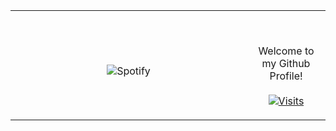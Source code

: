 <table width="100%"> 
  <tr>
  <td width="75%" align="center">
      
&nbsp; <br> ![Spotify](https://novatorem-two-ruby.vercel.app/api/spotify)

  </td>
  <td width=75%">

<br><p align="center"> Welcome to my Github Profile! <br><br>
  [![Visits](https://komarev.com/ghpvc/?username=Jonathan-R0&logo=GitHub&label=github%20visits&color=336611&logoColor=white&style=flat-square)](https://github.com/Jonathan-R0)
</p>
  </td>
  </table>

[//]: <> (The `&nbsp;` is to have Aphelion take up more space)
